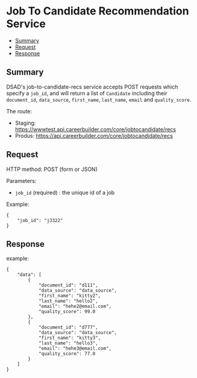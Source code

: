 Job To Candidate Recommendation Service
=========================================

- [Summary](#summary)
- [Request](#request)
- [Response](#response)

## Summary
DSAD's job-to-candidate-recs service accepts POST requests which specify a `job_id`, and will return a list of `Candidate` including their `document_id`, `data_source`, `first_name`, `last_name`, `email` and `quality_score`. 

The route: 
- Staging: https://wwwtest.api.careerbuilder.com/core/jobtocandidate/recs
- Produs: https://api.careerbuilder.com/core/jobtocandidate/recs

## Request 

HTTP method: POST (form or JSON)

Parameters:

* `job_id` (required) : the unique id of a job

Example: 
```
{
    "job_id": "j3322"
}
```
## Response
example:
```
{
    "data": [
        {
            "document_id": "d111",
            "data_source": "data_source",
            "first_name": "kitty2",
            "last_name": "hello2",
            "email": "hehe2@email.com",
            "quality_score": 99.0
        },
        {
            "document_id": "d777",
            "data_source": "data_source",
            "first_name": "kitty3",
            "last_name": "hello3",
            "email": "hehe3@email.com",
            "quality_score": 77.0
        }
    ]
}
```

